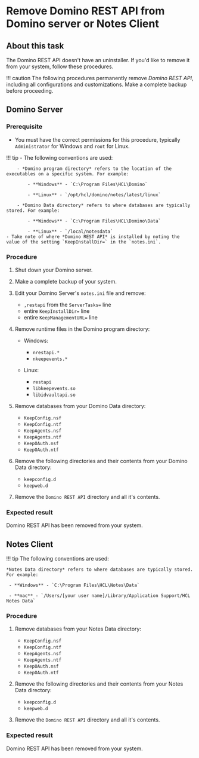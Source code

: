 # Remove Domino REST API from Domino server or Notes Client

## About this task

The Domino REST API doesn't have an uninstaller. If you'd like to remove it from your system, follow these procedures.

<!-- prettier-ignore -->
!!! caution
    The following procedures permanently remove *Domino REST API*, including all configurations and customizations. Make a complete backup before proceeding.

## Domino Server

### Prerequisite

- You must have the correct permissions for this procedure, typically `Administrator` for Windows and `root` for Linux.

<!-- prettier-ignore -->
!!! tip
    - The following conventions are used:

        - *Domino program directory* refers to the location of the executables on a specific system. For example:

            - **Windows** - `C:\Program Files\HCL\Domino`

            - **Linux** - `/opt/hcl/domino/notes/latest/linux`

        - *Domino Data directory* refers to where databases are typically stored. For example:

            - **Windows** - `C:\Program Files\HCL\Domino\Data`

            - **Linux** - `/local/notesdata`
    - Take note of where *Domino REST API* is installed by noting the value of the setting `KeepInstallDir=` in the `notes.ini`.

### Procedure

1. Shut down your Domino server.
2. Make a complete backup of your system.
3. Edit your Domino Server's `notes.ini` file and remove:

      - `,restapi` from the `ServerTasks=` line
      - entire `KeepInstallDir=` line
      - entire `KeepManagementURL=` line

4. Remove runtime files in the Domino program directory:

      - Windows:

         - `nrestapi.*`
         - `nkeepevents.*`

      - Linux:

         - `restapi`
         - `libkeepevents.so`
         - `libidvaultapi.so`

5. Remove databases from your Domino Data directory:

      - `KeepConfig.nsf`
      - `KeepConfig.ntf`
      - `KeepAgents.nsf`
      - `KeepAgents.ntf`
      - `KeepOAuth.nsf`
      - `KeepOAuth.ntf`

6. Remove the following directories and their contents from your Domino Data directory:

      - `keepconfig.d`
      - `keepweb.d`

7. Remove the `Domino REST API` directory and all it's contents.

### Expected result

Domino REST API has been removed from your system.

## Notes Client

<!-- prettier-ignore -->
!!! tip
    The following conventions are used:

    *Notes Data directory* refers to where databases are typically stored. For example:

     - **Windows** - `C:\Program Files\HCL\Notes\Data`

     - **mac** - `/Users/[your user name]/Library/Application Support/HCL Notes Data`

### Procedure

1. Remove databases from your Notes Data directory:

      - `KeepConfig.nsf`
      - `KeepConfig.ntf`
      - `KeepAgents.nsf`
      - `KeepAgents.ntf`
      - `KeepOAuth.nsf`
      - `KeepOAuth.ntf`

2. Remove the following directories and their contents from your Notes Data directory:

      - `keepconfig.d`
      - `keepweb.d`

3. Remove the `Domino REST API` directory and all it's contents.

### Expected result

Domino REST API has been removed from your system.

